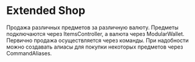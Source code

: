 # Extended Shop

Продажа различных предметов за различную валюту. Предметы подключаются через ItemsController, а валюта через ModularWallet. Первично продажа осуществляется через команды. При надобности можно создавать алиасы для покупки некоторых предметов через CommandAliases.
